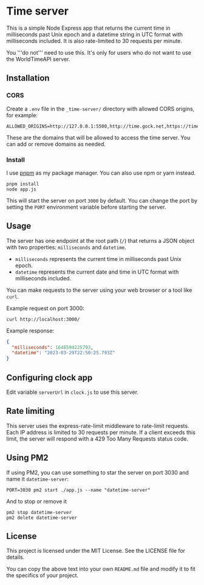 # Time server

This is a simple Node Express app that returns the current time in milliseconds past Unix epoch and a datetime string in UTC format with milliseconds included. It is also rate-limited to 30 requests per minute.

You '''do not''' need to use this. It's only for users who do not want to use the WorldTimeAPI server.

## Installation

### CORS

Create a `.env` file in the `_time-server/` directory with allowed CORS origins, for example:

    ALLOWED_ORIGINS=http://127.0.0.1:5500,http://time.gock.net,https://time.gock.net

These are the domains that will be allowed to access the time server. You can add or remove domains as needed.

### Install

I use [pnpm](https://pnpm.io/) as my package manager. You can also use npm or yarn instead.

    pnpm install
    node app.js

This will start the server on port `3000` by default. You can change the port by setting the `PORT` environment variable before starting the server.

## Usage

The server has one endpoint at the root path (`/`) that returns a JSON object with two properties: `milliseconds` and `datetime`.

- `milliseconds` represents the current time in milliseconds past Unix epoch.
- `datetime` represents the current date and time in UTC format with milliseconds included.

You can make requests to the server using your web browser or a tool like `curl`.

Example request on port 3000:

    curl http://localhost:3000/

Example response:

```json
{
  "milliseconds": 1648594225793,
  "datetime": "2023-03-29T22:50:25.793Z"
}
```

## Configuring clock app

Edit variable `serverUrl` in `clock.js` to use this server.

## Rate limiting

This server uses the express-rate-limit middleware to rate-limit requests. Each IP address is limited to 30 requests per minute. If a client exceeds this limit, the server will respond with a 429 Too Many Requests status code.

## Using PM2

If using PM2, you can use something to star the server on port 3030 and name it `datetime-server`:

    PORT=3030 pm2 start ./app.js --name "datetime-server"

And to stop or remove it

    pm2 stop datetime-server
    pm2 delete datetime-server

## License

This project is licensed under the MIT License. See the LICENSE file for details.

You can copy the above text into your own `README.md` file and modify it to fit the specifics of your project.
